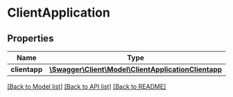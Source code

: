 # ClientApplication

## Properties
Name | Type | Description | Notes
------------ | ------------- | ------------- | -------------
**clientapp** | [**\Swagger\Client\Model\ClientApplicationClientapp**](ClientApplicationClientapp.md) |  | [optional] 

[[Back to Model list]](../README.md#documentation-for-models) [[Back to API list]](../README.md#documentation-for-api-endpoints) [[Back to README]](../README.md)


